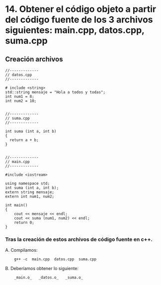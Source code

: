 # 14. Obtener el código objeto a partir del código fuente de los 3 archivos siguientes: main.cpp, datos.cpp, suma.cpp

## Creación archivos

    //-------------
    // datos.cpp
    //-------------

    # include <string>
    std::string mensaje = "Hola a todos y todas";
    int num1 = 8;
    int num2 = 10;


    //-------------
    // suma.cpp
    //-------------

    int suma (int a, int b) 
    {
      return a + b;
    }


    //-------------
    // main.cpp
    //-------------

    #include <iostream>
    
    using namespace std;
    int suma (int a, int b);
    extern string mensaje;
    extern int num1, num2;
    
    int main()
    {
        cout << mensaje << endl;
        cout << suma (num1, num2) << endl;
        return 0;
    }  

### Tras la creación de estos archivos de código fuente en c++.

A. Compilamos:

        g++ -c  main.cpp  datos.cpp  suma.cpp
        
B. Deberíamos obtener lo siguiente:

        _main.o_   _datos.o_   _suma.o_
